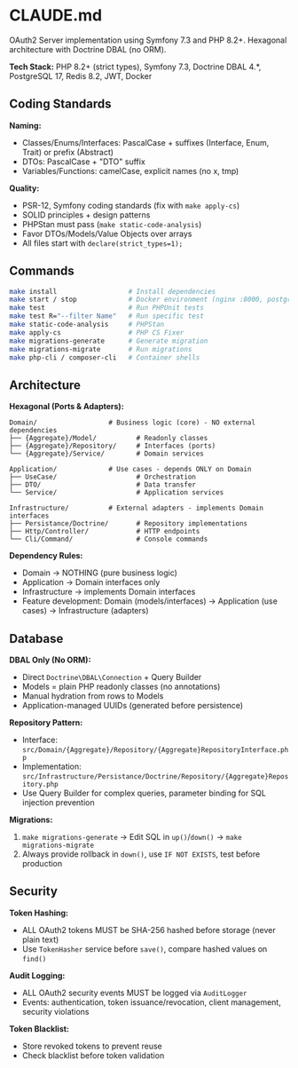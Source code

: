 # CLAUDE.md

OAuth2 Server implementation using Symfony 7.3 and PHP 8.2+. Hexagonal architecture with Doctrine DBAL (no ORM).

**Tech Stack:** PHP 8.2+ (strict types), Symfony 7.3, Doctrine DBAL 4.*, PostgreSQL 17, Redis 8.2, JWT, Docker

## Coding Standards

**Naming:**
- Classes/Enums/Interfaces: PascalCase + suffixes (Interface, Enum, Trait) or prefix (Abstract)
- DTOs: PascalCase + "DTO" suffix
- Variables/Functions: camelCase, explicit names (no x, tmp)

**Quality:**
- PSR-12, Symfony coding standards (fix with `make apply-cs`)
- SOLID principles + design patterns
- PHPStan must pass (`make static-code-analysis`)
- Favor DTOs/Models/Value Objects over arrays
- All files start with `declare(strict_types=1);`

## Commands

```bash
make install                  # Install dependencies
make start / stop             # Docker environment (nginx :8000, postgres :9876, redis :9736)
make test                     # Run PHPUnit tests
make test R="--filter Name"   # Run specific test
make static-code-analysis     # PHPStan
make apply-cs                 # PHP CS Fixer
make migrations-generate      # Generate migration
make migrations-migrate       # Run migrations
make php-cli / composer-cli   # Container shells
```

## Architecture

**Hexagonal (Ports & Adapters):**
```
Domain/                  # Business logic (core) - NO external dependencies
├── {Aggregate}/Model/          # Readonly classes
├── {Aggregate}/Repository/     # Interfaces (ports)
└── {Aggregate}/Service/        # Domain services

Application/             # Use cases - depends ONLY on Domain
├── UseCase/                    # Orchestration
├── DTO/                        # Data transfer
└── Service/                    # Application services

Infrastructure/          # External adapters - implements Domain interfaces
├── Persistance/Doctrine/       # Repository implementations
├── Http/Controller/            # HTTP endpoints
└── Cli/Command/                # Console commands
```

**Dependency Rules:**
- Domain → NOTHING (pure business logic)
- Application → Domain interfaces only
- Infrastructure → implements Domain interfaces
- Feature development: Domain (models/interfaces) → Application (use cases) → Infrastructure (adapters)

## Database

**DBAL Only (No ORM):**
- Direct `Doctrine\DBAL\Connection` + Query Builder
- Models = plain PHP readonly classes (no annotations)
- Manual hydration from rows to Models
- Application-managed UUIDs (generated before persistence)

**Repository Pattern:**
- Interface: `src/Domain/{Aggregate}/Repository/{Aggregate}RepositoryInterface.php`
- Implementation: `src/Infrastructure/Persistance/Doctrine/Repository/{Aggregate}Repository.php`
- Use Query Builder for complex queries, parameter binding for SQL injection prevention

**Migrations:**
1. `make migrations-generate` → Edit SQL in `up()`/`down()` → `make migrations-migrate`
2. Always provide rollback in `down()`, use `IF NOT EXISTS`, test before production

## Security

**Token Hashing:**
- ALL OAuth2 tokens MUST be SHA-256 hashed before storage (never plain text)
- Use `TokenHasher` service before `save()`, compare hashed values on `find()`

**Audit Logging:**
- ALL OAuth2 security events MUST be logged via `AuditLogger`
- Events: authentication, token issuance/revocation, client management, security violations

**Token Blacklist:**
- Store revoked tokens to prevent reuse
- Check blacklist before token validation

